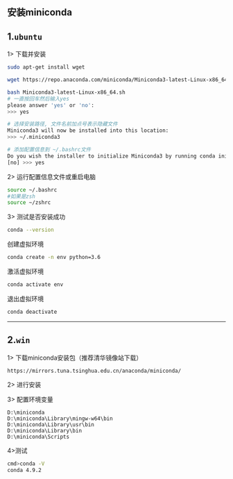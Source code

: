 ## 安装miniconda

## 1.`ubuntu`

1> 下载并安装

```bash
sudo apt-get install wget

wget https://repo.anaconda.com/miniconda/Miniconda3-latest-Linux-x86_64.sh

bash Miniconda3-latest-Linux-x86_64.sh
# 一直按回车然后输入yes
please answer 'yes' or 'no':
>>> yes

# 选择安装路径, 文件名前加点号表示隐藏文件
Miniconda3 will now be installed into this location:
>>> ~/.miniconda3

# 添加配置信息到 ~/.bashrc文件
Do you wish the installer to initialize Miniconda3 by running conda init? [yes|no]
[no] >>> yes
```

2> 运行配置信息文件或重启电脑

```bash
source ~/.bashrc
#如果是zsh 
source ~/zshrc
```

3> 测试是否安装成功

```bash
conda --version
```

创建虚拟环境

```bash
conda create -n env python=3.6
```

激活虚拟环境

```bash
conda activate env
```

退出虚拟环境

```bash
conda deactivate
```

---

## 2.`win`

1> 下载miniconda安装包（推荐清华镜像站下载）

```
https://mirrors.tuna.tsinghua.edu.cn/anaconda/miniconda/
```

2> 进行安装

3> 配置环境变量

```
D:\miniconda
D:\miniconda\Library\mingw-w64\bin
D:\miniconda\Library\usr\bin
D:\miniconda\Library\bin
D:\miniconda\Scripts
```

4>测试

```bash
cmd>conda -V
conda 4.9.2
```

